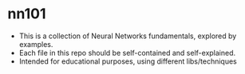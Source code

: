 # nn101

- This is a collection of Neural Networks fundamentals, explored by examples.
- Each file in this repo should be self-contained and self-explained.
- Intended for educational purposes, using different libs/techniques
